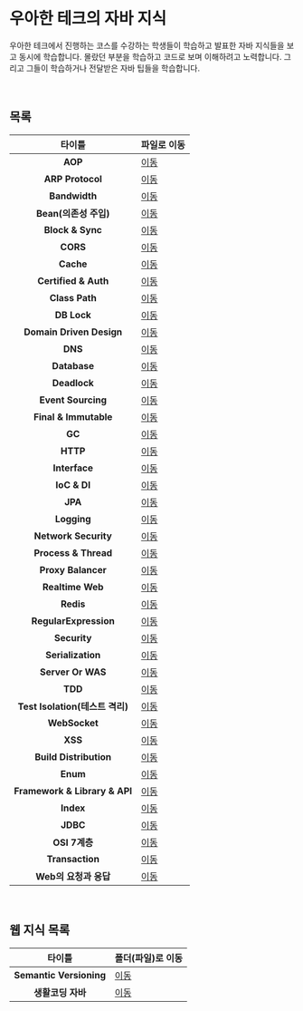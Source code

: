 # 우아한 테크의 자바 지식
우아한 테크에서 진행하는 코스를 수강하는 학생들이 학습하고 발표한 자바 지식들을 보고 동시에 학습합니다. 몰랐던 부분을 학습하고 코드로 보며 이해하려고 노력합니다. 그리고 그들이 학습하거나 전달받은 자바 팁들을 학습합니다.   

<br/>

## 목록
|타이틀|파일로 이동|
|:---:|---|
|**AOP**|[이동](https://github.com/Hschan2/EverythingAboutJava/tree/master/Java-Web%20Knowledge/src/com/java/AOP)|
|**ARP Protocol**|[이동](https://github.com/Hschan2/EverythingAboutJava/tree/master/Java-Web%20Knowledge/src/com/java/ARP_Protocol)|
|**Bandwidth**|[이동](https://github.com/Hschan2/EverythingAboutJava/tree/master/Java-Web%20Knowledge/src/com/java/Bandwidth)|
|**Bean(의존성 주입)**|[이동](https://github.com/Hschan2/EverythingAboutJava/tree/master/Java-Web%20Knowledge/src/com/java/Bean)|
|**Block & Sync**|[이동](https://github.com/Hschan2/EverythingAboutJava/tree/master/Java-Web%20Knowledge/src/com/java/BlocknSync)|
|**CORS**|[이동](https://github.com/Hschan2/EverythingAboutJava/tree/master/Java-Web%20Knowledge/src/com/java/CORS)|
|**Cache**|[이동](https://github.com/Hschan2/EverythingAboutJava/tree/master/Java-Web%20Knowledge/src/com/java/Cache)|
|**Certified & Auth**|[이동](https://github.com/Hschan2/EverythingAboutJava/tree/master/Java-Web%20Knowledge/src/com/java/CertifiedAndAuth)|
|**Class Path**|[이동](https://github.com/Hschan2/EverythingAboutJava/tree/master/Java-Web%20Knowledge/src/com/java/Classpath)|
|**DB Lock**|[이동](https://github.com/Hschan2/EverythingAboutJava/tree/master/Java-Web%20Knowledge/src/com/java/DB_Lock)|
|**Domain Driven Design**|[이동](https://github.com/Hschan2/EverythingAboutJava/tree/master/Java-Web%20Knowledge/src/com/java/DDD)|
|**DNS**|[이동](https://github.com/Hschan2/EverythingAboutJava/tree/master/Java-Web%20Knowledge/src/com/java/DNS)|
|**Database**|[이동](https://github.com/Hschan2/EverythingAboutJava/tree/master/Java-Web%20Knowledge/src/com/java/Database)|
|**Deadlock**|[이동](https://github.com/Hschan2/EverythingAboutJava/tree/master/Java-Web%20Knowledge/src/com/java/Deadlock)|
|**Event Sourcing**|[이동](https://github.com/Hschan2/EverythingAboutJava/tree/master/Java-Web%20Knowledge/src/com/java/EventSourcing)|
|**Final & Immutable**|[이동](https://github.com/Hschan2/EverythingAboutJava/tree/master/Java-Web%20Knowledge/src/com/java/FinalandImmutable)|
|**GC**|[이동](https://github.com/Hschan2/EverythingAboutJava/tree/master/Java-Web%20Knowledge/src/com/java/GC)|
|**HTTP**|[이동](https://github.com/Hschan2/EverythingAboutJava/tree/master/Java-Web%20Knowledge/src/com/java/HTTP)|
|**Interface**|[이동](https://github.com/Hschan2/EverythingAboutJava/tree/master/Java-Web%20Knowledge/src/com/java/Interface)|
|**IoC & DI**|[이동](https://github.com/Hschan2/EverythingAboutJava/tree/master/Java-Web%20Knowledge/src/com/java/IoCandDI)|
|**JPA**|[이동](https://github.com/Hschan2/EverythingAboutJava/tree/master/Java-Web%20Knowledge/src/com/java/JPA)|
|**Logging**|[이동](https://github.com/Hschan2/EverythingAboutJava/tree/master/Java-Web%20Knowledge/src/com/java/Logging)|
|**Network Security**|[이동](https://github.com/Hschan2/EverythingAboutJava/tree/master/Java-Web%20Knowledge/src/com/java/NetworkSecurity)|
|**Process & Thread**|[이동](https://github.com/Hschan2/EverythingAboutJava/tree/master/Java-Web%20Knowledge/src/com/java/ProcessThread)|
|**Proxy Balancer**|[이동](https://github.com/Hschan2/EverythingAboutJava/tree/master/Java-Web%20Knowledge/src/com/java/ProxyBalancer)|
|**Realtime Web**|[이동](https://github.com/Hschan2/EverythingAboutJava/tree/master/Java-Web%20Knowledge/src/com/java/RealtimeWeb)|
|**Redis**|[이동](https://github.com/Hschan2/EverythingAboutJava/tree/master/Java-Web%20Knowledge/src/com/java/Redis)|
|**RegularExpression**|[이동](https://github.com/Hschan2/EverythingAboutJava/tree/master/Java-Web%20Knowledge/src/com/java/RegularExpression)|
|**Security**|[이동](https://github.com/Hschan2/EverythingAboutJava/tree/master/Java-Web%20Knowledge/src/com/java/Security)|
|**Serialization**|[이동](https://github.com/Hschan2/EverythingAboutJava/tree/master/Java-Web%20Knowledge/src/com/java/Serialization)|
|**Server Or WAS**|[이동](https://github.com/Hschan2/EverythingAboutJava/tree/master/Java-Web%20Knowledge/src/com/java/ServerOrWAS)|
|**TDD**|[이동](https://github.com/Hschan2/EverythingAboutJava/tree/master/Java-Web%20Knowledge/src/com/java/TDD)|
|**Test Isolation(테스트 격리)**|[이동](https://github.com/Hschan2/EverythingAboutJava/tree/master/Java-Web%20Knowledge/src/com/java/TestIsolation)|
|**WebSocket**|[이동](https://github.com/Hschan2/EverythingAboutJava/tree/master/Java-Web%20Knowledge/src/com/java/WebSocket)|
|**XSS**|[이동](https://github.com/Hschan2/EverythingAboutJava/tree/master/Java-Web%20Knowledge/src/com/java/XSS)|
|**Build Distribution**|[이동](https://github.com/Hschan2/EverythingAboutJava/tree/master/Java-Web%20Knowledge/src/com/java/buildanddistribution)|
|**Enum**|[이동](https://github.com/Hschan2/EverythingAboutJava/tree/master/Java-Web%20Knowledge/src/com/java/enum)|
|**Framework & Library & API**|[이동](https://github.com/Hschan2/EverythingAboutJava/tree/master/Java-Web%20Knowledge/src/com/java/fla)|
|**Index**|[이동](https://github.com/Hschan2/EverythingAboutJava/tree/master/Java-Web%20Knowledge/src/com/java/index)|
|**JDBC**|[이동](https://github.com/Hschan2/EverythingAboutJava/tree/master/Java-Web%20Knowledge/src/com/java/jdbc)|
|**OSI 7계층**|[이동](https://github.com/Hschan2/EverythingAboutJava/tree/master/Java-Web%20Knowledge/src/com/java/osi)|
|**Transaction**|[이동](https://github.com/Hschan2/EverythingAboutJava/tree/master/Java-Web%20Knowledge/src/com/java/transaction)|
|**Web의 요청과 응답**|[이동](https://github.com/Hschan2/EverythingAboutJava/tree/master/Java-Web%20Knowledge/src/com/java/web)|

<br/>

## 웹 지식 목록
|타이틀|폴더(파일)로 이동|
|:---:|---|
|**Semantic Versioning**|[이동](https://github.com/Hschan2/EverythingAboutJava/blob/master/Java-Web%20Knowledge/src/Web/Semantic%20Versioning.md)|
|**생활코딩 자바**|[이동](https://github.com/Hschan2/EverythingAboutJava/tree/master/Java-Web%20Knowledge/src/Web/opentutorials)|
